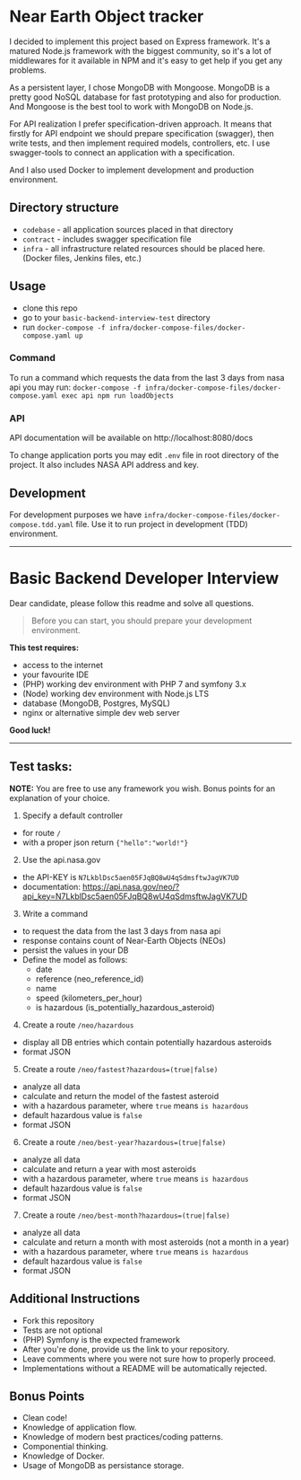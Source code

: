 # Near Earth Object tracker
I decided to implement this project based on Express framework. It's a matured Node.js framework with the biggest community, so it's a lot of middlewares for it available in NPM and it's easy to get help if you get any problems.

As a persistent layer, I chose MongoDB with Mongoose. MongoDB is a pretty good NoSQL database for fast prototyping and also for production. And Mongoose is the best tool to work with MongoDB on Node.js.

For API realization I prefer specification-driven approach. It means that firstly for API endpoint we should prepare specification (swagger), then write tests, and then implement required models, controllers, etc. I use swagger-tools to connect an application with a specification.

And I also used Docker to implement development and production environment.

## Directory structure
- `codebase` - all application sources placed in that directory
- `contract` - includes swagger specification file
- `infra` - all infrastructure related resources should be placed here. (Docker files, Jenkins files, etc.)

## Usage
- clone this repo
- go to your `basic-backend-interview-test` directory
- run `docker-compose -f infra/docker-compose-files/docker-compose.yaml up`

### Command
To run a command which requests the data from the last 3 days from nasa api you may run:
`docker-compose -f infra/docker-compose-files/docker-compose.yaml exec api npm run loadObjects`

### API
API documentation will be available on http://localhost:8080/docs

To change application ports you may edit `.env` file in root directory of the project. It also includes NASA API address and key.

## Development
For development purposes we have `infra/docker-compose-files/docker-compose.tdd.yaml` file. Use it to run project in development (TDD) environment.

---
# Basic Backend Developer Interview

Dear candidate, please follow this readme and solve all questions.

> Before you can start, you should prepare your development environment.

**This test requires:**
- access to the internet
- your favourite IDE
- (PHP) working dev environment with PHP 7 and symfony 3.x
- (Node) working dev environment with Node.js LTS
- database (MongoDB, Postgres, MySQL)
- nginx or alternative simple dev web server

**Good luck!**


--------


## Test tasks:

**NOTE:** You are free to use any framework you wish. Bonus points for an explanation of your choice.

1. Specify a default controller
  - for route `/`
  - with a proper json return `{"hello":"world!"}`

2. Use the api.nasa.gov
  - the API-KEY is `N7LkblDsc5aen05FJqBQ8wU4qSdmsftwJagVK7UD`
  - documentation: https://api.nasa.gov/neo/?api_key=N7LkblDsc5aen05FJqBQ8wU4qSdmsftwJagVK7UD
  
3. Write a command
  - to request the data from the last 3 days from nasa api
  - response contains count of Near-Earth Objects (NEOs)
  - persist the values in your DB
  - Define the model as follows:
    - date
    - reference (neo_reference_id)
    - name
    - speed (kilometers_per_hour)
    - is hazardous (is_potentially_hazardous_asteroid)

4. Create a route `/neo/hazardous`
  - display all DB entries which contain potentially hazardous asteroids
  - format JSON

5. Create a route `/neo/fastest?hazardous=(true|false)`
  - analyze all data
  - calculate and return the model of the fastest asteroid
  - with a hazardous parameter, where `true` means `is hazardous`
  - default hazardous value is `false`
  - format JSON

6. Create a route `/neo/best-year?hazardous=(true|false)`
  - analyze all data
  - calculate and return a year with most asteroids
  - with a hazardous parameter, where `true` means `is hazardous`
  - default hazardous value is `false`
  - format JSON

7. Create a route `/neo/best-month?hazardous=(true|false)`
  - analyze all data
  - calculate and return a month with most asteroids (not a month in a year)
  - with a hazardous parameter, where `true` means `is hazardous`
  - default hazardous value is `false`
  - format JSON
   
## Additional Instructions

- Fork this repository
- Tests are not optional
- (PHP) Symfony is the expected framework
- After you're done, provide us the link to your repository.
- Leave comments where you were not sure how to properly proceed.
- Implementations without a README will be automatically rejected.

## Bonus Points

- Clean code!
- Knowledge of application flow.
- Knowledge of modern best practices/coding patterns.
- Componential thinking.
- Knowledge of Docker.
- Usage of MongoDB as persistance storage.
